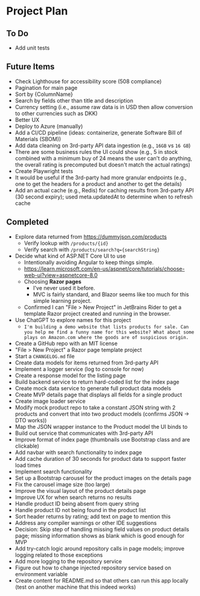 # Project Plan

## To Do
- Add unit tests

## Future Items
- Check Lighthouse for accessibility score (508 compliance)
- Pagination for main page
- Sort by {ColumnName}
- Search by fields other than title and description
- Currency setting (i.e., assume raw data is in USD then allow conversion to other currencies such as DKK)
- Better UX
- Deploy to Azure (manually)
- Add a CI/CD pipeline (ideas: containerize, generate Software Bill of Materials (SBOM))
- Add data cleaning on 3rd-party API data ingestion (e.g., `16GB` vs `16 GB`)
- There are some business rules the UI could show (e.g., 5 in stock combined with a minimum buy of 24 means the user can't do anything, the overall rating is precomputed but doesn't match the actual ratings)
- Create Playwright tests
- It would be useful if the 3rd-party had more granular endpoints (e.g., one to get the headers for a product and another to get the details)
- Add an actual cache (e.g., Redis) for caching results from 3rd-party API (30 second expiry); used meta.updatedAt to determine when to refresh cache

## Completed
- Explore data returned from https://dummyjson.com/products
  - Verify lookup with `/products/{id}`
  - Verify search with `/products/search?q={searchString}`
- Decide what kind of ASP.NET Core UI to use
  - Intentionally avoiding Angular to keep things simple.
  - https://learn.microsoft.com/en-us/aspnet/core/tutorials/choose-web-ui?view=aspnetcore-8.0
  - Choosing **Razor pages**
    - I've never used it before.
    - MVC is fairly standard, and Blazor seems like too much for this simple learning project.
  - Confirmed I can "File > New Project" in JetBrains Rider to get a template Razor project created and running in the browser.
- Use ChatGPT to explore names for this project
  - `I'm building a demo website that lists products for sale. Can you help me find a funny name for this website? What about some plays on Amazon.com where the goods are of suspicious origin.`
- Create a GitHub repo with an MIT license
- "File > New Project" a Razor page template project
- Start a `CHANGELOG.md` file
- Create data models for items returned from 3rd-party API
- Implement a logger service (log to console for now)
- Create a response model for the listing page
- Build backend service to return hard-coded list for the index page
- Create mock data service to generate full product data models
- Create MVP details page that displays all fields for a single product
- Create image loader service
- Modify mock product repo to take a constant JSON string with 2 products and convert that into two product models (confirms JSON -> DTO works))
- Map the JSON wrapper instance to the Product model the UI binds to
- Build out service that communicates with 3rd-party API
- Improve format of index page (thumbnails use Bootstrap class and are clickable)
- Add navbar with search functionality to index page
- Add cache duration of 30 seconds for product data to support faster load times
- Implement search functionality 
- Set up a Bootstrap carousel for the product images on the details page
- Fix the carousel image size (too large)
- Improve the visual layout of the product details page
- Improve UX for when search returns no results
- Handle product ID being absent from query string
- Handle product ID not being found in the product list
- Sort header returns by rating; add text on page to mention this
- Address any compiler warnings or other IDE suggestions
- Decision: Skip step of handling missing field values on product details page; missing information shows as blank which is good enough for MVP
- Add try-catch logic around repository calls in page models; improve logging related to those exceptions
- Add more logging to the repository service
- Figure out how to change injected repository service based on environment variable
- Create content for README.md so that others can run this app locally (test on another machine that this indeed works)